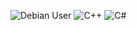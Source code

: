 ![Debian User](https://i.imgur.com/FtXSgAw.png) ![C++](https://i.imgur.com/NboZjCv.png) 
 ![C#](https://i.imgur.com/ZFKOSZW.png)

